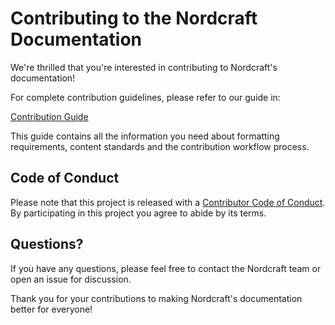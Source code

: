 # Contributing to the Nordcraft Documentation
We're thrilled that you're interested in contributing to Nordcraft's documentation!

For complete contribution guidelines, please refer to our guide in:

[Contribution Guide](/18-guides/99-contribution-guide)

This guide contains all the information you need about formatting requirements, content standards and the contribution workflow process.

## Code of Conduct
Please note that this project is released with a [Contributor Code of Conduct](CODE_OF_CONDUCT.md). By participating in this project you agree to abide by its terms.

## Questions?
If you have any questions, please feel free to contact the Nordcraft team or open an issue for discussion.

Thank you for your contributions to making Nordcraft's documentation better for everyone!